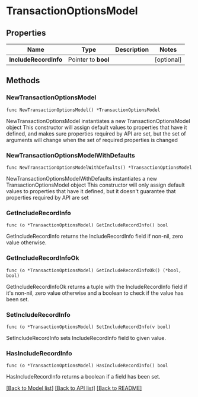# TransactionOptionsModel

## Properties

Name | Type | Description | Notes
------------ | ------------- | ------------- | -------------
**IncludeRecordInfo** | Pointer to **bool** |  | [optional] 

## Methods

### NewTransactionOptionsModel

`func NewTransactionOptionsModel() *TransactionOptionsModel`

NewTransactionOptionsModel instantiates a new TransactionOptionsModel object
This constructor will assign default values to properties that have it defined,
and makes sure properties required by API are set, but the set of arguments
will change when the set of required properties is changed

### NewTransactionOptionsModelWithDefaults

`func NewTransactionOptionsModelWithDefaults() *TransactionOptionsModel`

NewTransactionOptionsModelWithDefaults instantiates a new TransactionOptionsModel object
This constructor will only assign default values to properties that have it defined,
but it doesn't guarantee that properties required by API are set

### GetIncludeRecordInfo

`func (o *TransactionOptionsModel) GetIncludeRecordInfo() bool`

GetIncludeRecordInfo returns the IncludeRecordInfo field if non-nil, zero value otherwise.

### GetIncludeRecordInfoOk

`func (o *TransactionOptionsModel) GetIncludeRecordInfoOk() (*bool, bool)`

GetIncludeRecordInfoOk returns a tuple with the IncludeRecordInfo field if it's non-nil, zero value otherwise
and a boolean to check if the value has been set.

### SetIncludeRecordInfo

`func (o *TransactionOptionsModel) SetIncludeRecordInfo(v bool)`

SetIncludeRecordInfo sets IncludeRecordInfo field to given value.

### HasIncludeRecordInfo

`func (o *TransactionOptionsModel) HasIncludeRecordInfo() bool`

HasIncludeRecordInfo returns a boolean if a field has been set.


[[Back to Model list]](../README.md#documentation-for-models) [[Back to API list]](../README.md#documentation-for-api-endpoints) [[Back to README]](../README.md)


